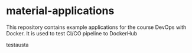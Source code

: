 
# material-applications #

This repository contains example applications for the course DevOps with Docker. It is used to test CI/CO pipeline to DockerHub


testausta

